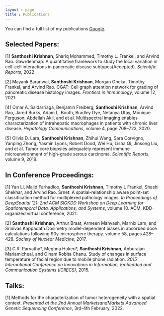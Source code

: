 ```yaml
---
layout : page
title : Publications
---
```


You can find a full list of my publications <a href="https://scholar.google.com/citations?user=u7hXpYIAAAAJ&hl=en&oi=ao">Google</a>.

## Selected Papers:

[1] **Santhoshi Krishnan**, Shariq Mohammed, Timothy L. Frankel, and Arvind Rao. Gawrdenmap: A quantitative framework to study the local variation in cell-cell interactions in pancreatic disease subtypes(Accepted). _Scientific Reports_, 2022

[2] Mayank Baranwal, **Santhoshi Krishnan**, Morgan Oneka, Timothy Frankel, and Arvind Rao. CGAT: Cell graph attention network for grading of pancreatic disease histology images. _Frontiers in Immunology_, volume 12, 2021.

[4] Omar A. Saldarriaga, Benjamin Freiberg, **Santhoshi Krishnan**, Arvind Rao, Jared Burks, Adam L. Booth, Bradley Dye, Netanya Utay, Monique Ferguson, Abdellah Akil, and et al. Multispectral imaging enables characterization of intrahepatic macrophages in patients with chronic liver disease. _Hepatology Communications_, volume 4, page 708–723, 2020.

[5] Olivia D. Lara, **Santhoshi Krishnan**, Zhihui Wang, Sara Corvigno, Yanping Zhong, Yasmin Lyons, Robert Dood, Wei Hu, Lisha Qi, Jinsong Liu, and et al. Tumor core biopsies adequately represent immune microenvironment of high-grade serous carcinoma. _Scientific Reports_, volume 9, 2019.

## In Conference Proceedings:

[1] Yan Li, Majid Farhadloo, **Santhoshi Krishnan**, Timothy L Frankel, Shashi Shekhar, and Arvind Rao. Srnet: A spatial-relationship aware point-set classification method for multiplexed pathology images. _In Proceedings of DeepSpatial ’21: 2nd ACM SIGKDD Workshop on Deep Learning for Spatiotemporal Data, Applications, and Systems_, volume 10. ACM, KDD-organized virtual conference, 2021.

[2] **Santhoshi Krishnan**, Arthur Braat, Armeen Mahvash, Marnix Lam, and Srinivas Kappadath.Dosimetry model-dependent biases in absorbed dose calculations following 90y-microsphere therapy. volume 58, pages 428–428. _Society of Nuclear Medicine_, 2017.

[3] C.R. Parvathy*, Meghna Hukeri*, **Santhoshi Krishnan**, Anburajan Mariamicheal, and Oinam Robita Chanu. Study of changes in surface temperature of facial region due to mobile phone radiation. _2015 International Conference on Innovations in Information, Embedded and Communication Systems (ICIIECS)_, 2015.

## Talks:

[1] Methods for the characterization of tumor heterogeneity with a spatial context. _Presented at the 2nd Annual MarketsandMarkets Advanced Genetic Sequencing Conference_, 3rd-4th February, 2022.
